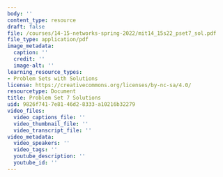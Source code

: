 ```yaml
---
body: ''
content_type: resource
draft: false
file: /courses/14-15-networks-spring-2022/mit14_15s22_pset7_sol.pdf
file_type: application/pdf
image_metadata:
  caption: ''
  credit: ''
  image-alt: ''
learning_resource_types:
- Problem Sets with Solutions
license: https://creativecommons.org/licenses/by-nc-sa/4.0/
resourcetype: Document
title: Problem Set 7 Solutions
uid: 9826f741-7e81-46d2-8333-a10216b32279
video_files:
  video_captions_file: ''
  video_thumbnail_file: ''
  video_transcript_file: ''
video_metadata:
  video_speakers: ''
  video_tags: ''
  youtube_description: ''
  youtube_id: ''
---
```

